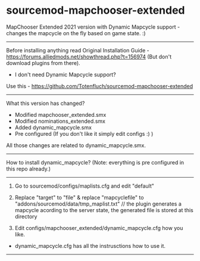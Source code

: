 # sourcemod-mapchooser-extended

MapChooser Extended  2021 version with Dynamic Mapcycle support - changes the mapcycle on the fly based on game state. :) 

--------------------------

Before installing anything read Original Installation Guide - https://forums.alliedmods.net/showthread.php?t=156974 (But don't download plugins from there).

- I don't need Dynamic Mapcycle support?

Use this - https://github.com/Totenfluch/sourcemod-mapchooser-extended

--------------------------

What this version has changed?

- Modified mapchooser_extended.smx
- Modified nominations_extended.smx
- Added dynamic_mapcycle.smx
- Pre configured (If you don't like it simply edit configs :) )

All those changes are related to dynamic_mapcycle.smx.

--------------------------

How to install dynamic_mapcycle? (Note: everything is pre configured in this repo already.)


------

1. Go to sourcemod/configs/maplists.cfg and edit "default"

2. Replace  "target" to   "file"  & replace "mapcyclefile" to  "addons/sourcemod/data/tmp_maplist.txt" 
// the plugin generates a mapcycle acording to the server state, the generated file is stored at this directory

4. Edit configs/mapchooser_extended/dynamic_mapcycle.cfg how you like. 

- dynamic_mapcycle.cfg has all the instrusctions how to use it. 

------

